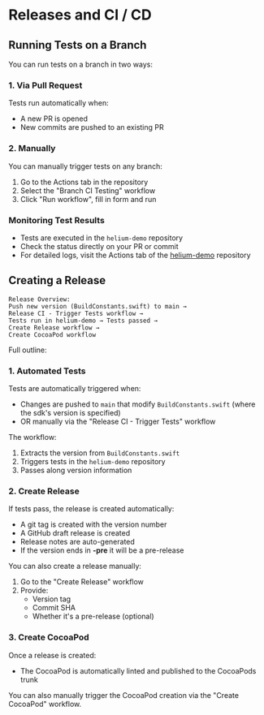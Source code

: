 # Releases and CI / CD

## Running Tests on a Branch

You can run tests on a branch in two ways:

### 1. Via Pull Request
Tests run automatically when:
- A new PR is opened
- New commits are pushed to an existing PR

### 2. Manually
You can manually trigger tests on any branch:
1. Go to the Actions tab in the repository
2. Select the "Branch CI Testing" workflow
3. Click "Run workflow", fill in form and run

### Monitoring Test Results
- Tests are executed in the `helium-demo` repository
- Check the status directly on your PR or commit
- For detailed logs, visit the Actions tab of the [helium-demo](https://github.com/cloudcaptainai/helium-demo/actions) repository

## Creating a Release

```
Release Overview:
Push new version (BuildConstants.swift) to main →
Release CI - Trigger Tests workflow → 
Tests run in helium-demo → Tests passed →
Create Release workflow →
Create CocoaPod workflow
```

Full outline:

### 1. Automated Tests
Tests are automatically triggered when:
- Changes are pushed to `main` that modify `BuildConstants.swift` (where the sdk's version is specified)
- OR manually via the "Release CI - Trigger Tests" workflow

The workflow:
1. Extracts the version from `BuildConstants.swift`
2. Triggers tests in the `helium-demo` repository
3. Passes along version information

### 2. Create Release
If tests pass, the release is created automatically:
- A git tag is created with the version number
- A GitHub draft release is created
- Release notes are auto-generated
- If the version ends in **-pre** it will be a pre-release

You can also create a release manually:
1. Go to the "Create Release" workflow
2. Provide:
   - Version tag
   - Commit SHA
   - Whether it's a pre-release (optional)

### 3. Create CocoaPod
Once a release is created:
- The CocoaPod is automatically linted and published to the CocoaPods trunk

You can also manually trigger the CocoaPod creation via the "Create CocoaPod" workflow.

